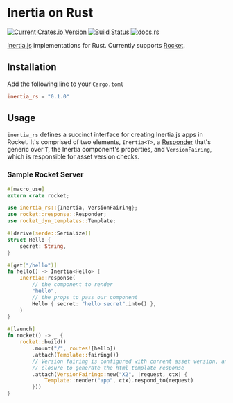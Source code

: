 # Inertia on Rust

[![Current Crates.io Version](https://img.shields.io/crates/v/inertia-rs)](https://crates.io/crates/inertia_rs)
[![Build Status](https://github.com/stuarth/inertia-rs/workflows/CI/badge.svg)](https://github.com/stuarth/inertia-rs/actions)
[![docs.rs](https://img.shields.io/badge/docs-latest-blue.svg?style=flat)](https://docs.rs/inertia_rs/)

[Inertia.js](https://inertiajs.com/) implementations for Rust. Currently supports [Rocket](https://rocket.rs/).

## Installation

Add the following line to your `Cargo.toml`
```toml
inertia_rs = "0.1.0"
```

## Usage

`inertia_rs` defines a succinct interface for creating Inertia.js apps in Rocket. It's comprised of two elements, `Inertia<T>`, a [Responder](https://api.rocket.rs/v0.5-rc/rocket/response/trait.Responder.html) that's generic over `T`, the Inertia component's properties, and `VersionFairing`, which is responsible for asset version checks.

### Sample Rocket Server

```rust
#[macro_use]
extern crate rocket;

use inertia_rs::{Inertia, VersionFairing};
use rocket::response::Responder;
use rocket_dyn_templates::Template;

#[derive(serde::Serialize)]
struct Hello {
    secret: String,
}

#[get("/hello")]
fn hello() -> Inertia<Hello> {
    Inertia::response(
        // the component to render
        "hello",
        // the props to pass our component
        Hello { secret: "hello secret".into() },
    )
}

#[launch]
fn rocket() -> _ {
    rocket::build()
        .mount("/", routes![hello])
        .attach(Template::fairing())
        // Version fairing is configured with current asset version, and a 
        // closure to generate the html template response
        .attach(VersionFairing::new("X2", |request, ctx| {
            Template::render("app", ctx).respond_to(request)
        }))
}

```